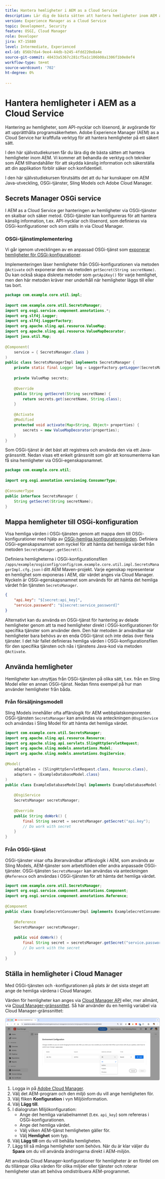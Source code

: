 ```yaml
---
title: Hantera hemligheter i AEM as a Cloud Service
description: Lär dig de bästa sätten att hantera hemligheter inom AEM as a Cloud Service med verktyg och tekniker från AEM för att skydda känslig information och säkerställa att programmet förblir säkert och konfidentiellt.
version: Experience Manager as a Cloud Service
topic: Development, Security
feature: OSGI, Cloud Manager
role: Developer
jira: KT-15880
level: Intermediate, Experienced
exl-id: 856b7da4-9ee4-44db-b245-4fdd220e8a4e
source-git-commit: 48433a5367c281cf5a1c106b08a1306f1b0e8ef4
workflow-type: tm+mt
source-wordcount: '702'
ht-degree: 0%

---
```


# Hantera hemligheter i AEM as a Cloud Service

Hantering av hemligheter, som API-nycklar och lösenord, är avgörande för att upprätthålla programsäkerheten. Adobe Experience Manager (AEM) as a Cloud Service har kraftfulla verktyg för att hantera hemligheter på ett säkert sätt.

I den här självstudiekursen får du lära dig de bästa sätten att hantera hemligheter inom AEM. Vi kommer att behandla de verktyg och tekniker som AEM tillhandahåller för att skydda känslig information och säkerställa att din applikation förblir säker och konfidentiell.

I den här självstudiekursen förutsätts det att du har kunskaper om AEM Java-utveckling, OSGi-tjänster, Sling Models och Adobe Cloud Manager.

## Secrets Manager OSGi service

I AEM as a Cloud Service ger hanteringen av hemligheter via OSGi-tjänster en skalbar och säker metod. OSGi-tjänster kan konfigureras för att hantera känslig information, t.ex. API-nycklar och lösenord, som definieras via OSGi-konfigurationer och som ställs in via Cloud Manager.

### OSGi-tjänstimplementering

Vi går igenom utvecklingen av en anpassad OSGi-tjänst som [exponerar hemligheter för OSGi-konfigurationer](https://experienceleague.adobe.com/sv/docs/experience-manager-cloud-service/content/implementing/deploying/configuring-osgi#secret-configuration-values).

Implementeringen läser hemligheter från OSGi-konfigurationen via metoden `@Activate` och exponerar dem via metoden `getSecret(String secretName)`. Du kan också skapa diskreta metoder som `getApiKey()` för varje hemlighet, men den här metoden kräver mer underhåll när hemligheter läggs till eller tas bort.

```java
package com.example.core.util.impl;

import com.example.core.util.SecretsManager;
import org.osgi.service.component.annotations.*;
import org.slf4j.Logger;
import org.slf4j.LoggerFactory;
import org.apache.sling.api.resource.ValueMap;
import org.apache.sling.api.resource.ValueMapDecorator;
import java.util.Map;

@Component(
    service = { SecretsManager.class }
)
public class SecretsManagerImpl implements SecretsManager {
    private static final Logger log = LoggerFactory.getLogger(SecretsManagerImpl.class);
 
    private ValueMap secrets;

    @Override
    public String getSecret(String secretName) {
        return secrets.get(secretName, String.class);
    }

    @Activate
    @Modified
    protected void activate(Map<String, Object> properties) {
        secrets = new ValueMapDecorator(properties);
    }
}
```

Som OSGi-tjänst är det bäst att registrera och använda den via ett Java-gränssnitt. Nedan visas ett enkelt gränssnitt som gör att konsumenterna kan få sina hemligheter via OSGi-egenskapsnamnet.

```java
package com.example.core.util;

import org.osgi.annotation.versioning.ConsumerType;

@ConsumerType
public interface SecretsManager {
    String getSecret(String secretName);
}
```

## Mappa hemligheter till OSGi-konfiguration

Visa hemliga värden i OSGi-tjänsten genom att mappa dem till OSGi-konfigurationer med hjälp av [OSGi-hemliga konfigurationsvärden](https://experienceleague.adobe.com/sv/docs/experience-manager-cloud-service/content/implementing/deploying/configuring-osgi#secret-configuration-values). Definiera OSGi-egenskapsnamnet som nyckel för att hämta det hemliga värdet från metoden `SecretsManager.getSecret()`.

Definiera hemligheterna i OSGi-konfigurationsfilen `/apps/example/osgiconfig/config/com.example.core.util.impl.SecretsManagerImpl.cfg.json` i ditt AEM Maven-projekt. Varje egenskap representerar en hemlighet som exponeras i AEM, där värdet anges via Cloud Manager. Nyckeln är OSGi-egenskapsnamnet som används för att hämta det hemliga värdet från tjänsten `SecretsManager`.

```json
{
    "api.key": "$[secret:api_key]",
    "service.password": "$[secret:service_password]"
}
```

Alternativt kan du använda en OSGi-tjänst för hantering av delade hemligheter genom att ta med hemligheter direkt i OSGi-konfigurationen för specifika tjänster som använder dem. Den här metoden är användbar när hemligheter bara behövs av en enda OSGi-tjänst och inte delas över flera tjänster. I det här fallet definieras hemliga värden i OSGi-konfigurationsfilen för den specifika tjänsten och nås i tjänstens Java-kod via metoden `@Activate`.

## Använda hemligheter

Hemligheter kan utnyttjas från OSGi-tjänsten på olika sätt, t.ex. från en Sling Model eller en annan OSGi-tjänst. Nedan finns exempel på hur man använder hemligheter från båda.

### Från försäljningsmodell

Sling Models innehåller ofta affärslogik för AEM webbplatskomponenter. OSGi-tjänsten `SecretsManager` kan användas via anteckningen `@OsgiService` och användas i Sling Model för att hämta det hemliga värdet.

```java
import com.example.core.util.SecretsManager;
import org.apache.sling.api.resource.Resource;
import org.apache.sling.api.servlets.SlingHttpServletRequest;
import org.apache.sling.models.annotations.Model;
import org.apache.sling.models.annotations.OsgiService;

@Model(
    adaptables = {SlingHttpServletRequest.class, Resource.class},
    adapters = {ExampleDatabaseModel.class}
)
public class ExampleDatabaseModelImpl implements ExampleDatabaseModel {

    @OsgiService
    SecretsManager secretsManager;

    @Override 
    public String doWork() {
        final String secret = secretsManager.getSecret("api.key");
        // Do work with secret
    }
}
```

### Från OSGi-tjänst

OSGi-tjänster visar ofta återanvändbar affärslogik i AEM, som används av Sling Models, AEM-tjänster som arbetsflöden eller andra anpassade OSGi-tjänster. OSGi-tjänsten `SecretsManager` kan användas via anteckningen `@Reference` och användas i OSGi-tjänsten för att hämta det hemliga värdet.

```java
import com.example.core.util.SecretsManager;
import org.osgi.service.component.annotations.Component;
import org.osgi.service.component.annotations.Reference;

@Component
public class ExampleSecretConsumerImpl implements ExampleSecretConsumer {

    @Reference
    SecretsManager secretsManager;

    public void doWork() {
        final String secret = secretsManager.getSecret("service.password");
        // Do work with the secret
    }
}
```

## Ställa in hemligheter i Cloud Manager

Med OSGi-tjänsten och -konfigurationen på plats är det sista steget att ange de hemliga värdena i Cloud Manager.

Värden för hemligheter kan anges via [Cloud Manager API](https://developer.adobe.com/experience-cloud/cloud-manager/reference/api/#tag/Variables) eller, mer allmänt, via [Cloud Manager-gränssnittet](https://experienceleague.adobe.com/sv/docs/experience-manager-cloud-service/content/implementing/using-cloud-manager/environment-variables#overview). Så här använder du en hemlig variabel via Cloud Manager-gränssnittet:

![Konfiguration av Cloud Manager Secrets](./assets/secrets/cloudmanager-configuration.png)

1. Logga in på [Adobe Cloud Manager](https://my.cloudmanager.adobe.com).
1. Välj det AEM-program och den miljö som du vill ange hemligheten för.
1. Välj fliken **Konfiguration** i vyn Miljöinformation.
1. Välj **Lägg till**.
1. I dialogrutan Miljökonfiguration:
   - Ange det hemliga variabelnamnet (t.ex. `api_key`) som refereras i OSGi-konfigurationen.
   - Ange det hemliga värdet.
   - Välj vilken AEM-tjänst hemligheten gäller för.
   - Välj **Hemlighet** som typ.
1. Välj **Lägg till** om du vill behålla hemligheten.
1. Lägg till så många hemligheter som behövs. När du är klar väljer du **Spara** om du vill använda ändringarna direkt i AEM-miljön.

Att använda Cloud Manager-konfigurationer för hemligheter är en fördel om du tillämpar olika värden för olika miljöer eller tjänster och roterar hemligheter utan att behöva omdistribuera AEM-programmet.
